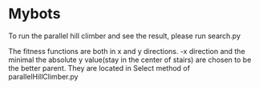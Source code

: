 # Mybots

To run the parallel hill climber and see the result, please run search.py

The fitness functions are both in x and y directions. -x direction and the minimal the absolute y value(stay in the center of stairs) are chosen to be the better parent.
They are located in Select method of parallelHillClimber.py
